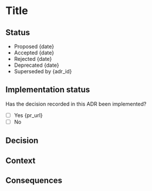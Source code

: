 <!-- Complete the following sections: -->

# Title

## Status

<!-- What is the status of this ADR?

Choose one of the following: -->

- Proposed {date}
- Accepted {date}
- Rejected {date}
- Deprecated {date}
- Superseded by {adr_id}

## Implementation status

Has the decision recorded in this ADR been implemented?

<!-- Please check the correct field below and add the relevant PR where relevant -->

- [ ] Yes {pr_url}
- [ ] No

## Decision

<!-- What is the change that you're proposing and/or doing? -->

## Context

<!-- What is the situation or issue motivating this decision? -->

## Consequences

<!-- What becomes easier or more difficult to do because of this change? -->
